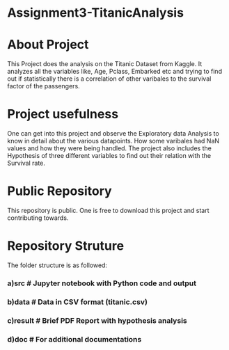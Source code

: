 # Assignment3-TitanicAnalysis

# About Project
This Project does the analysis on the Titanic Dataset from Kaggle. It analyzes all the variables like, Age, Pclass, Embarked etc and 
trying to find out if statistically there is a correlation of other varibales to the survival factor of the passengers.

# Project usefulness
One can get into this project and observe the Exploratory data Analysis to know in detail about the various datapoints. 
How some varibales had NaN values and how they were being handled. The project also includes the Hypothesis of three different
variables to find out their relation with the Survival rate.

# Public Repository
This repository is public. One is free to download this project and start contributing towards.

# Repository Struture
The folder structure is as followed:

### a)src                     # Jupyter notebook with Python code and output
### b)data                    # Data in CSV format (titanic.csv)
### c)result                  # Brief PDF Report with hypothesis analysis
### d)doc                     # For additional documentations

